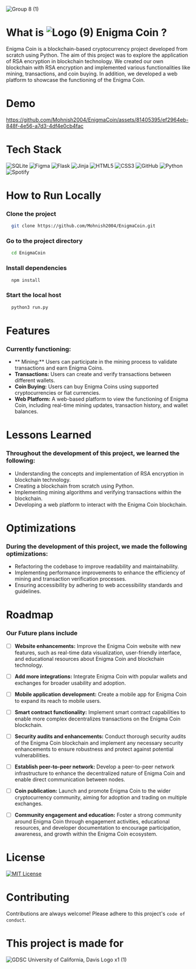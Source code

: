 
![Group 8 (1)](https://github.com/Mohnish2004/EnigmaCoin/assets/81405395/67f3b539-8a52-4860-b1c5-cae2ba21232b)

# What is ![Logo (9)](https://github.com/Mohnish2004/EnigmaCoin/assets/81405395/127507b1-1420-4782-83d5-62afd84f1717) Enigma Coin ?

Enigma Coin is a blockchain-based cryptocurrency project developed from scratch using Python. The aim of this project was to explore the application of RSA encryption in blockchain technology. We created our own blockchain with RSA encryption and implemented various functionalities like mining, transactions, and coin buying. In addition, we developed a web platform to showcase the functioning of the Enigma Coin.


# Demo



https://github.com/Mohnish2004/EnigmaCoin/assets/81405395/ef2964eb-848f-4e56-a7d3-4df4e0cb4fac





# Tech Stack

![SQLite](https://img.shields.io/badge/sqlite-%2307405e.svg?style=for-the-badge&logo=sqlite&logoColor=white)
![Figma](https://img.shields.io/badge/figma-%23F24E1E.svg?style=for-the-badge&logo=figma&logoColor=white)
![Flask](https://img.shields.io/badge/flask-%23000.svg?style=for-the-badge&logo=flask&logoColor=white)
![Jinja](https://img.shields.io/badge/jinja-white.svg?style=for-the-badge&logo=jinja&logoColor=black)
![HTML5](https://img.shields.io/badge/html5-%23E34F26.svg?style=for-the-badge&logo=html5&logoColor=white)
![CSS3](https://img.shields.io/badge/css3-%231572B6.svg?style=for-the-badge&logo=css3&logoColor=white)
![GitHub](https://img.shields.io/badge/github-%23121011.svg?style=for-the-badge&logo=github&logoColor=white)
![Python](https://img.shields.io/badge/python-3670A0?style=for-the-badge&logo=python&logoColor=ffdd54)
![Spotify](https://img.shields.io/badge/Spotify-1ED760?style=for-the-badge&logo=spotify&logoColor=white)



# How to Run Locally

### Clone the project

```bash
  git clone https://github.com/Mohnish2004/EnigmaCoin.git
```

### Go to the project directory

```bash
  cd EnigmaCoin
```

### Install dependencies

```bash
  npm install
```

### Start the local host

```bash
  python3 run.py
```



# Features
### Currently functioning:

- ** Mining:** Users can participate in the mining process to validate transactions and earn Enigma Coins.
- **Transactions:** Users can create and verify transactions between different wallets.
- **Coin Buying:** Users can buy Enigma Coins using supported cryptocurrencies or fiat currencies.
- **Web Platform:** A web-based platform to view the functioning of Enigma Coin, including real-time mining updates, transaction history, and wallet balances.



# Lessons Learned

### Throughout the development of this project, we learned the following:

- Understanding the concepts and implementation of RSA encryption in blockchain technology.
- Creating a blockchain from scratch using Python.
- Implementing mining algorithms and verifying transactions within the blockchain.
- Developing a web platform to interact with the Enigma Coin blockchain.



# Optimizations

### During the development of this project, we made the following optimizations:

- Refactoring the codebase to improve readability and maintainability.
- Implementing performance improvements to enhance the efficiency of mining and transaction verification processes.
- Ensuring accessibility by adhering to web accessibility standards and guidelines.



# Roadmap
### Our Future plans include

- [ ] **Website enhancements:** Improve the Enigma Coin website with new features, such as real-time data visualization, user-friendly interface, and educational resources about Enigma Coin and blockchain technology.
- [ ] **Add more integrations:** Integrate Enigma Coin with popular wallets and exchanges for broader usability and adoption.
- [ ] **Mobile application development:** Create a mobile app for Enigma Coin to expand its reach to mobile users.
- [ ] **Smart contract functionality:** Implement smart contract capabilities to enable more complex decentralizes transactions on the Enigma Coin blockchain.
- [ ] **Security audits and enhancements:** Conduct thorough security audits of the Enigma Coin blockchain and implement any necessary security enhancements to ensure robustness and protect against potential vulnerabilities.
- [ ] **Establish peer-to-peer network:** Develop a peer-to-peer network infrastructure to enhance the decentralized nature of Enigma Coin and enable direct communication between nodes.
- [ ] **Coin publication:** Launch and promote Enigma Coin to the wider cryptocurrency community, aiming for adoption and trading on multiple exchanges.
- [ ] **Community engagement and education:** Foster a strong community around Enigma Coin through engagement activities, educational resources, and developer documentation to encourage participation, awareness, and growth within the Enigma Coin ecosystem.


# License
[![MIT License](https://img.shields.io/badge/License-MIT-green.svg)](https://choosealicense.com/licenses/mit/)


# Contributing

Contributions are always welcome!
Please adhere to this project's `code of conduct`.


# This project is made for
![GDSC University of California, Davis Logo x1 (1)](https://github.com/Mohnish2004/EnigmaCoin/assets/81405395/45356161-e6a5-474a-91e4-3500ec93078c)
